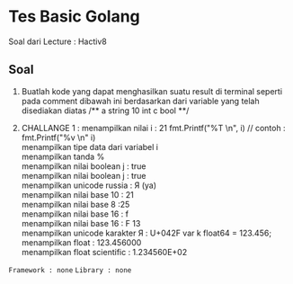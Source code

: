 # Tes Basic Golang

Soal dari Lecture : Hactiv8

## Soal

1. Buatlah kode yang dapat menghasilkan suatu result di terminal seperti pada comment dibawah ini berdasarkan dari variable yang telah disediakan diatas
	/**
		a
		string
		10
		int
		c
		bool
	**/

1. CHALLANGE 1 : 
	menampilkan nilai i : 21 fmt.Printf("%T \n", i) // contoh : fmt.Printf("%v \n" i)<br>
	menampilkan tipe data dari variabel i<br> 
	menampilkan tanda %<br>
	menampilkan nilai boolean j : true<br>
	menampilkan nilai boolean j : true<br>
	menampilkan unicode russia : Я (ya)<br>
	menampilkan nilai base 10 : 21<br>
	menampilkan nilai base 8 :25<br>
	menampilkan nilai base 16 : f<br>
	menampilkan nilai base 16 : F 13<br>
	menampilkan unicode karakter Я : U+042F var k float64 = 123.456;<br>
	menampilkan float : 123.456000<br>
	menampilkan float scientific : 1.234560E+02

`Framework : none`
`Library : none`
